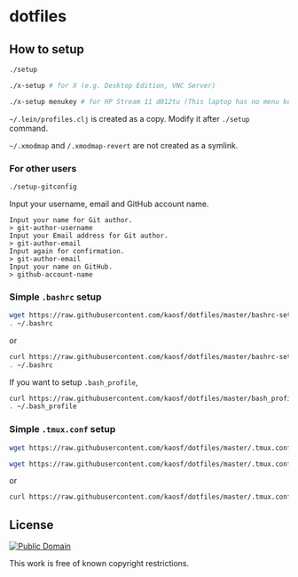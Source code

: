 # dotfiles

## How to setup

```sh
./setup

./x-setup # for X (e.g. Desktop Edition, VNC Server)

./x-setup menukey # for HP Stream 11 d012tu (This laptop has no menu key)
```

`~/.lein/profiles.clj` is created as a copy. Modify it after `./setup` command.

`~/.xmodmap` and `/.xmodmap-revert` are not created as a symlink.

### For other users

```sh
./setup-gitconfig
```

Input your username, email and GitHub account name.

```
Input your name for Git author.
> git-author-username
Input your Email address for Git author.
> git-author-email
Input again for confirmation.
> git-author-email
Input your name on GitHub.
> github-account-name
```

### Simple `.bashrc` setup

```sh
wget https://raw.githubusercontent.com/kaosf/dotfiles/master/bashrc-setup.sh -O - | bash
. ~/.bashrc
```

or

```sh
curl https://raw.githubusercontent.com/kaosf/dotfiles/master/bashrc-setup.sh | bash
. ~/.bashrc
```

If you want to setup `.bash_profile`,

```sh
curl https://raw.githubusercontent.com/kaosf/dotfiles/master/bash_profile-setup.sh | bash
. ~/.bash_profile
```

### Simple `.tmux.conf` setup

```sh
wget https://raw.githubusercontent.com/kaosf/dotfiles/master/.tmux.conf-before2.4 -O ~/.tmux.conf
```

```sh
wget https://raw.githubusercontent.com/kaosf/dotfiles/master/.tmux.conf-1.8 -O ~/.tmux.conf
```

or

```sh
curl https://raw.githubusercontent.com/kaosf/dotfiles/master/.tmux.conf-before2.4 > ~/.tmux.conf
```

## License

[![Public Domain](http://i.creativecommons.org/p/mark/1.0/88x31.png)](http://creativecommons.org/publicdomain/mark/1.0/ "license")

This work is free of known copyright restrictions.
